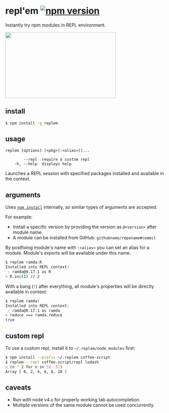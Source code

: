 # repl'em [![npm version](https://badge.fury.io/js/replem.svg)](https://www.npmjs.com/package/replem)

Instantly try npm modules in REPL environment.

<img src="https://raw.githubusercontent.com/raine/replem/media/term.png" width="346" height="207">

## install

```sh
$ npm install -g replem
```

## usage

```
replem [options] [<pkg>[:<alias>]]...

        --repl  require a custom repl
    -h, --help  displays help
```

Launches a REPL session with specified packages installed and available in
the context.

## arguments

Uses [`npm install`](https://docs.npmjs.com/cli/install) internally, so
similar types of arguments are accepted.

For example:

- Install a specific version by providing the version as `@<version>` after module name.
- A module can be installed from GitHub: `githubname/reponame#commit`

By postfixing module's name with `:<alias>` you can set an alias for a
module. Module's exports will be available under this name.

```sh
$ replem ramda:R
Installed into REPL context:
 - ramda@0.17.1 as R
> R.inc(1) // 2
```

With a bang (`!`) after everything, all module's properties will be
directly available in context:

```sh
$ replem ramda!
Installed into REPL context:
 - ramda@0.17.1 as ramda
> reduce === ramda.reduce
true
```

## custom repl

To use a custom repl, install it to `~/.replem/node_modules` first:

```sh
$ npm install --prefix ~/.replem coffee-script
$ replem --repl coffee-script/repl lodash
> (n * 2 for n in [0..5])
Array [ 0, 2, 4, 6, 8, 10 ]
```

## caveats

- Run with node v4.x for properly working tab autocompletion.
- Multiple versions of the same module cannot be used concurrently.
